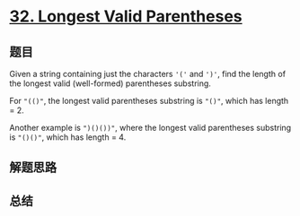 # [32. Longest Valid Parentheses](https://leetcode.com/problems/longest-valid-parentheses/)

## 题目
Given a string containing just the characters `'('` and `')'`, find the length of the longest valid (well-formed) parentheses substring.

For `"(()"`, the longest valid parentheses substring is `"()"`, which has length = 2.

Another example is `")()())"`, where the longest valid parentheses substring is `"()()"`, which has length = 4.

## 解题思路


## 总结


